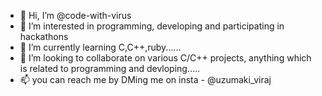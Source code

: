 - 👋 Hi, I’m @code-with-virus
- 👀 I’m interested in programming, developing and participating in hackathons 
- 🌱 I’m currently learning C,C++,ruby......
- 💞️ I’m looking to collaborate on various C/C++ projects, anything which is related to programming and devloping..... 
- 📫 you can reach me by DMing me on insta - @uzumaki_viraj

<!---
code-with-virus/code-with-virus is a ✨ special ✨ repository because its `README.md` (this file) appears on your GitHub profile.
You can click the Preview link to take a look at your changes.
--->
